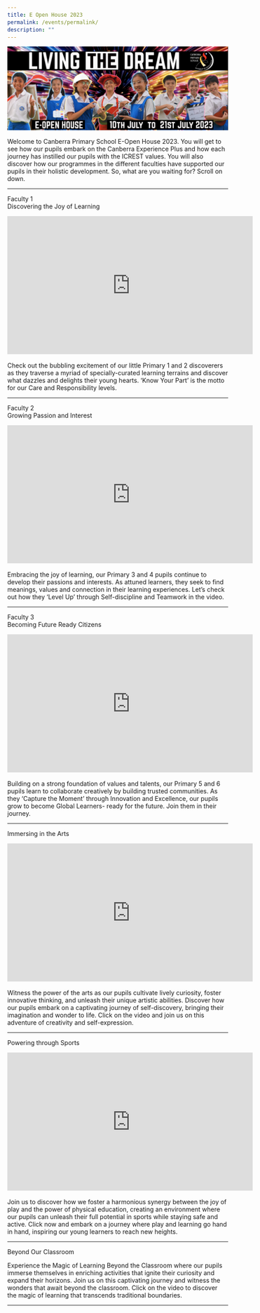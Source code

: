 ```yaml
---
title: E Open House 2023
permalink: /events/permalink/
description: ""
---
```

![](/images/living%20the%20dream.png)

Welcome to Canberra Primary School E-Open House 2023. You will get to see how our pupils embark on the Canberra Experience Plus and how each journey has instilled our pupils with the ICREST values. You will also discover how our programmes in the different faculties have supported our pupils in their holistic development. So, what are you waiting for? Scroll on down.<br>
_________________________________________________________

Faculty 1<br>
Discovering the Joy of Learning

<iframe allowfullscreen="" allow="accelerometer; autoplay; clipboard-write; encrypted-media; gyroscope; picture-in-picture; web-share" frameborder="0" title="YouTube video player" src="https://www.youtube.com/embed/OXQFmIkn0I4" height="315" width="560"></iframe>

Check out the bubbling excitement of our little Primary 1 and 2 discoverers as they traverse a myriad of specially-curated learning terrains and discover what dazzles and delights their young hearts. ‘Know Your Part’ is the motto for our Care and Responsibility levels.<br>
_________________________________________________________

Faculty 2 <br>
Growing Passion and Interest

<iframe allowfullscreen="" allow="accelerometer; autoplay; clipboard-write; encrypted-media; gyroscope; picture-in-picture; web-share" frameborder="0" title="YouTube video player" src="https://www.youtube.com/embed/l7OP_-fMMms" height="315" width="560"></iframe>

Embracing the joy of learning, our Primary 3 and 4 pupils continue to develop their passions and interests. As attuned learners, they seek to find meanings, values and connection in their learning experiences. Let’s check out how they ‘Level Up’ through Self-discipline and Teamwork in the video.<br>
_________________________________________________________

Faculty 3<br>
Becoming Future Ready Citizens

<iframe allowfullscreen="" allow="accelerometer; autoplay; clipboard-write; encrypted-media; gyroscope; picture-in-picture; web-share" frameborder="0" title="YouTube video player" src="https://www.youtube.com/embed/pqNEUebtCEg" height="315" width="560"></iframe>

Building on a strong foundation of values and talents, our Primary 5 and 6 pupils learn to collaborate creatively by building trusted communities. As they ‘Capture the Moment’ through Innovation and Excellence, our pupils grow to become Global Learners- ready for the future. Join them in their journey.<br>
_________________________________________________________

Immersing in the Arts

<iframe allowfullscreen="" allow="accelerometer; autoplay; clipboard-write; encrypted-media; gyroscope; picture-in-picture; web-share" frameborder="0" title="YouTube video player" src="https://www.youtube.com/embed/It1m-LPtc4k" height="315" width="560"></iframe>

Witness the power of the arts as our pupils cultivate lively curiosity, foster innovative thinking, and unleash their unique artistic abilities. Discover how our pupils embark on a captivating journey of self-discovery, bringing their imagination and wonder to life. Click on the video and join us on this adventure of creativity and self-expression.<br>
_________________________________________________________

Powering through Sports

<iframe allowfullscreen="" allow="accelerometer; autoplay; clipboard-write; encrypted-media; gyroscope; picture-in-picture; web-share" frameborder="0" title="YouTube video player" src="https://www.youtube.com/embed/VmxHhMcBuTc" height="315" width="560"></iframe>

Join us to discover how we foster a harmonious synergy between the joy of play and the power of physical education, creating an environment where our pupils can unleash their full potential in sports while staying safe and active. Click now and embark on a journey where play and learning go hand in hand, inspiring our young learners to reach new heights.<br>
_________________________________________________________

Beyond Our Classroom


Experience the Magic of Learning Beyond the Classroom where our pupils immerse themselves in enriching activities that ignite their curiosity and expand their horizons. Join us on this captivating journey and witness the wonders that await beyond the classroom. Click on the video to discover the magic of learning that transcends traditional boundaries.<br>
_________________________________________________________